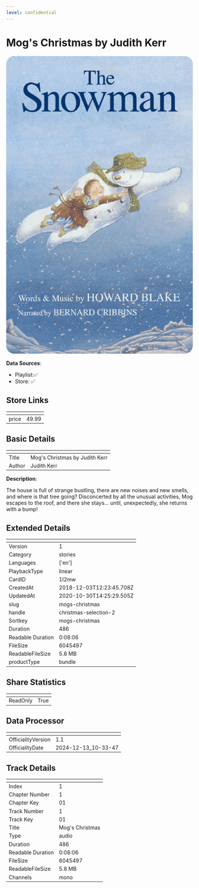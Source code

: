 ```yaml
---
level: confidential
---
```

# Mog's Christmas by Judith Kerr

![card_[1I2mw].png](../../img/cards/card_[1I2mw].png)

**Data Sources**: 

- Playlist:✅
- Store: ✅


## Store Links

| <!-- --> | <!-- --> |
| - | - |
| price | 49.99 |


## Basic Details

| <!-- --> | <!-- --> |
| - | - |
| Title | Mog's Christmas by Judith Kerr |
| Author | Judith Kerr |

**Description**:

The house is full of strange bustling, there are new noises and new smells, and where is that tree going? Disconcerted by all the unusual activities, Mog escapes to the roof, and there she stays... until, unexpectedly, she returns with a bump!


## Extended Details

| <!-- --> | <!-- --> |
| - | - |
| Version | 1 |
| Category | stories |
| Languages | ['en'] |
| PlaybackType | linear |
| CardID | 1I2mw |
| CreatedAt | 2018-12-03T12:23:45.708Z |
| UpdatedAt | 2020-10-30T14:25:29.505Z |
| slug | mogs-christmas |
| handle | christmas-selection-2 |
| Sortkey | mogs-christmas |
| Duration | 486 |
| Readable Duration | 0:08:06 |
| FileSize | 6045497 |
| ReadableFileSize | 5.8 MB |
| productType | bundle |


## Share Statistics

| <!-- --> | <!-- --> |
| - | - |
| ReadOnly | True |


## Data Processor

| <!-- --> | <!-- --> |
| - | - |
| OfficialityVersion | 1.1
| OfficialityDate | 2024-12-13_10-33-47


## Track Details

| <!-- --> | <!-- --> |
| - | - |
| Index | 1 |
| Chapter Number | 1 |
| Chapter Key | 01 |
| Track Number | 1 |
| Track Key | 01 |
| Title | Mog's Christmas |
| Type | audio |
| Duration | 486 |
| Readable Duration | 0:08:06 |
| FileSize | 6045497 |
| ReadableFileSize | 5.8 MB |
| Channels | mono |

